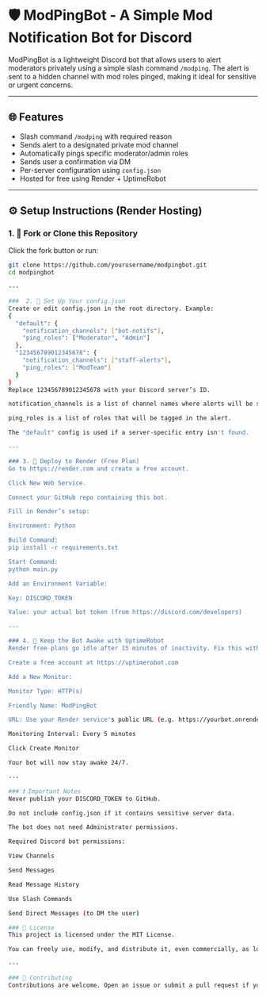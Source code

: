 # 🛡️ ModPingBot - A Simple Mod Notification Bot for Discord

ModPingBot is a lightweight Discord bot that allows users to alert moderators privately using a simple slash command `/modping`. The alert is sent to a hidden channel with mod roles pinged, making it ideal for sensitive or urgent concerns.

---

## 🌐 Features

- Slash command `/modping` with required reason  
- Sends alert to a designated private mod channel  
- Automatically pings specific moderator/admin roles  
- Sends user a confirmation via DM  
- Per-server configuration using `config.json`  
- Hosted for free using Render + UptimeRobot  

---

## ⚙️ Setup Instructions (Render Hosting)

### 1. 🔧 Fork or Clone this Repository

Click the fork button or run:

```bash
git clone https://github.com/yourusername/modpingbot.git
cd modpingbot

---

###  2. 🧠 Set Up Your config.json
Create or edit config.json in the root directory. Example:
{
  "default": {
    "notification_channels": ["bot-notifs"],
    "ping_roles": ["Moderator", "Admin"]
  },
  "123456789012345678": {
    "notification_channels": ["staff-alerts"],
    "ping_roles": ["ModTeam"]
  }
}
Replace 123456789012345678 with your Discord server’s ID.

notification_channels is a list of channel names where alerts will be sent.

ping_roles is a list of roles that will be tagged in the alert.

The "default" config is used if a server-specific entry isn't found.

---

### 3. 🚀 Deploy to Render (Free Plan)
Go to https://render.com and create a free account.

Click New Web Service.

Connect your GitHub repo containing this bot.

Fill in Render’s setup:

Environment: Python

Build Command:
pip install -r requirements.txt

Start Command:
python main.py

Add an Environment Variable:

Key: DISCORD_TOKEN

Value: your actual bot token (from https://discord.com/developers)

---

### 4. 🔁 Keep the Bot Awake with UptimeRobot
Render free plans go idle after 15 minutes of inactivity. Fix this with UptimeRobot:

Create a free account at https://uptimerobot.com

Add a New Monitor:

Monitor Type: HTTP(s)

Friendly Name: ModPingBot

URL: Use your Render service's public URL (e.g. https://yourbot.onrender.com)

Monitoring Interval: Every 5 minutes

Click Create Monitor

Your bot will now stay awake 24/7.

---

### ❗ Important Notes
Never publish your DISCORD_TOKEN to GitHub.

Do not include config.json if it contains sensitive server data.

The bot does not need Administrator permissions.

Required Discord bot permissions:

View Channels

Send Messages

Read Message History

Use Slash Commands

Send Direct Messages (to DM the user)

### 📄 License
This project is licensed under the MIT License.

You can freely use, modify, and distribute it, even commercially, as long as attribution is preserved.

---

### 🤝 Contributing
Contributions are welcome. Open an issue or submit a pull request if you’d like to improve the project.
